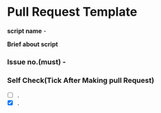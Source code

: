 # Pull Request Template

**script name** -

**Brief about script**

### Issue no.(must) -

### Self Check(Tick After Making pull Request)

- [ ] .
- [x] .
